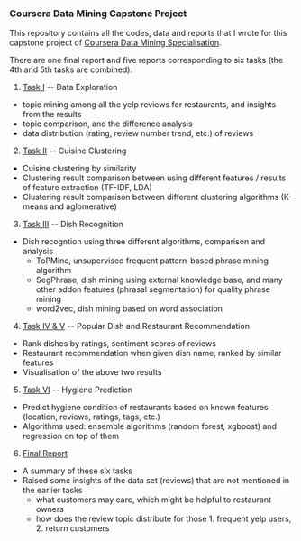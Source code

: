 ### Coursera Data Mining Capstone Project 

This repository contains all the codes, data and reports that I wrote for this capstone project of [Coursera Data Mining Specialisation](https://class.coursera.org/dataminingcapstone-001).

There are one final report and five reports corresponding to six tasks (the 4th and 5th tasks are combined).

1. [Task I](./task1/report/report.pdf) -- Data Exploration 
  * topic mining among all the yelp reviews for restaurants, and insights from the results
  * topic comparison, and the difference analysis
  * data distribution (rating, review number trend, etc.) of reviews

2. [Task II](./task2/report/report.pdf) -- Cuisine Clustering
  * Cuisine clustering by similarity
  * Clustering result comparison between using different features / results of feature extraction (TF-IDF, LDA)
  * Clustering result comparison between different clustering algorithms (K-means and aglomerative)

3. [Task III](./task3/report/report.pdf) -- Dish Recognition
  * Dish recogntion using three different algorithms, comparison and analysis
    * ToPMine, unsupervised frequent pattern-based phrase mining algorithm
    * SegPhrase, dish mining using external knowledge base, and many other addon features (phrasal segmentation) for quality phrase mining
    * word2vec, dish mining based on word association

4. [Task IV & V](./task4/report/report.pdf) -- Popular Dish and Restaurant Recommendation
  * Rank dishes by ratings, sentiment scores of reviews
  * Restaurant recommendation when given dish name, ranked by similar features
  * Visualisation of the above two results

5. [Task VI](./task6/report.pdf) -- Hygiene Prediction
  * Predict hygiene condition of restaurants based on known features (location, reviews, ratings, tags, etc.)
  * Algorithms used: ensemble algorithms (random forest, xgboost) and regression on top of them

6. [Final Report](./final/report.pdf)
  * A summary of these six tasks
  * Raised some insights of the data set (reviews) that are not mentioned in the earlier tasks
    * what customers may care, which might be helpful to restaurant owners
    * how does the review topic distribute for those 1. frequent yelp users, 2. return customers

